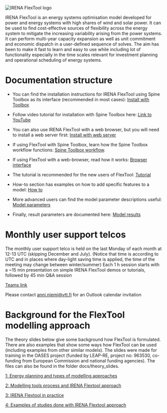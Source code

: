 ![IRENA FlexTool logo](./irena_flextool_logo.png)

IRENA FlexTool is an energy systems optimisation model developed for power and energy systems with high shares of wind and solar power. It can be used to find cost-effective sources of flexibility across the energy system to mitigate the increasing variability arising from the power systems. It can perform multi-year capacity expansion as well as unit commitment and economic dispatch in a user-defined sequence of solves. The aim has been to make it fast to learn and easy to use while including lot of functionality especially in the time scales relevant for investment planning and operational scheduling of energy systems.

# Documentation structure

- You can find the installation instructions for IRENA FlexTool using Spine Toolbox as its interface (recommended in most cases): [Install with Toolbox](https://irena-flextool.github.io/flextool/install_toolbox/)
- Follow video tutorial for installation with Spine Toolbox here: [Link to YouTube](https://youtu.be/N3qB0rzxPYw)
- You can also use IRENA FlexTool with a web browser, but you will need to install a web server first: [Install with web server](https://irena-flextool.github.io/flextool/install_web_interface/)

- If using FlexTool with Spine Toolbox, learn how the Spine Toolbox workflow functions: [Spine Toolbox workflow](https://irena-flextool.github.io/flextool/spine_toolbox).
- If using FlexTool with a web-browser, read how it works: [Browser interface](https://irena-flextool.github.io/flextool/browser_interface)

- The tutorial is recommended for the new users of FlexTool: [Tutorial](https://irena-flextool.github.io/flextool/tutorial)
- How-to section has examples on how to add specific features to a model: [How to](https://irena-flextool.github.io/flextool/how_to)
- More advanced users can find the model parameter descriptions useful: [Model parameters](https://irena-flextool.github.io/flextool/reference)
- Finally, result parameters are documented here: [Model results](https://irena-flextool.github.io/flextool/results)

# Monthly user support telcos

The monthly user support telco is held on the last Monday of each month at 12-13 UTC (skipping December and July). (Notice that time is according to UTC and in places where day-light saving time is applied, the time of the meeting may change between winter/summer) Each 1 h session starts with a ~15 min presentation on simple IRENA FlexTool demos or tutorials, followed by 45 min Q&A session

[Teams link](https://teams.microsoft.com/l/meetup-join/19%3ameeting_MmRkYzAyNzktOTVhZS00NzAyLWI5OTItZTg4ZjhlM2I3NDc5%40thread.v2/0?context=%7b%22Tid%22%3a%2268d6b592-5008-43b5-9b04-23bec4e86cf7%22%2c%22Oid%22%3a%225138c2b5-7b5a-472e-9793-addd3b524ae7%22%7d)


Please contact anni.niemi@vtt.fi for an Outlook calendar invitation


# Background for the FlexTool modelling approach

The theory slides below give some background how FlexTool is formulated. There are also examples that show some ways how FlexTool can be used (including examples from other similar models). The slides were made for training in the OASES project (funded by LEAP-RE, project no: 963530, co-funding from European Commission and national funding agencies). The files can also be found in the folder docs/theory_slides.

[1: Energy planning and types of modelling approaches](./theory_slides/Session1_Energy_planning_and_types_of_modelling_approaches.pdf)

[2: Modelling tools process and IRENA Flextool approach](./theory_slides/Session2_Modelling_tools_process_and_IRENA_FlexTool_approach.pdf)

[3: IRENA Flextool in practice](./theory_slides/Session3_IRENA_FlexTool_in_practice.pdf)

[4: Examples of studies done with IRENA Flextool approach](./theory_slides/Examples_of_studies_done_with_IRENA_FlexTool_approach.pdf)
